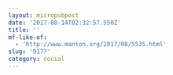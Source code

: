 ```yaml
---
layout: micropubpost
date: '2017-08-14T02:32:57.550Z'
title: ''
mf-like-of:
  - 'http://www.manton.org/2017/08/5535.html'
slug: '9177'
category: social
---
```

